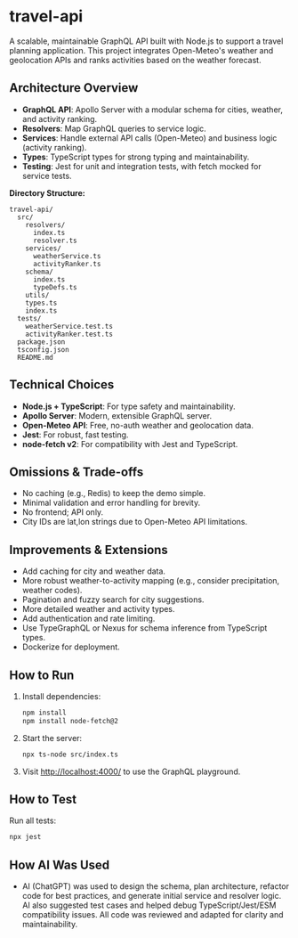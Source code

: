 # travel-api

A scalable, maintainable GraphQL API built with Node.js to support a travel planning application. This project integrates Open-Meteo's weather and geolocation APIs and ranks activities based on the weather forecast.

## Architecture Overview

- **GraphQL API**: Apollo Server with a modular schema for cities, weather, and activity ranking.
- **Resolvers**: Map GraphQL queries to service logic.
- **Services**: Handle external API calls (Open-Meteo) and business logic (activity ranking).
- **Types**: TypeScript types for strong typing and maintainability.
- **Testing**: Jest for unit and integration tests, with fetch mocked for service tests.

**Directory Structure:**
```
travel-api/
  src/
    resolvers/
      index.ts
      resolver.ts
    services/
      weatherService.ts
      activityRanker.ts
    schema/
      index.ts
      typeDefs.ts
    utils/
    types.ts
    index.ts
  tests/
    weatherService.test.ts
    activityRanker.test.ts
  package.json
  tsconfig.json
  README.md
```

## Technical Choices
- **Node.js + TypeScript**: For type safety and maintainability.
- **Apollo Server**: Modern, extensible GraphQL server.
- **Open-Meteo API**: Free, no-auth weather and geolocation data.
- **Jest**: For robust, fast testing.
- **node-fetch v2**: For compatibility with Jest and TypeScript.

## Omissions & Trade-offs
- No caching (e.g., Redis) to keep the demo simple.
- Minimal validation and error handling for brevity.
- No frontend; API only.
- City IDs are lat,lon strings due to Open-Meteo API limitations.

## Improvements & Extensions
- Add caching for city and weather data.
- More robust weather-to-activity mapping (e.g., consider precipitation, weather codes).
- Pagination and fuzzy search for city suggestions.
- More detailed weather and activity types.
- Add authentication and rate limiting.
- Use TypeGraphQL or Nexus for schema inference from TypeScript types.
- Dockerize for deployment.

## How to Run
1. Install dependencies:
   ```sh
   npm install
   npm install node-fetch@2
   ```
2. Start the server:
   ```sh
   npx ts-node src/index.ts
   ```
3. Visit [http://localhost:4000/](http://localhost:4000/) to use the GraphQL playground.

## How to Test
Run all tests:
```sh
npx jest
```

## How AI Was Used
- AI (ChatGPT) was used to design the schema, plan architecture, refactor code for best practices, and generate initial service and resolver logic. AI also suggested test cases and helped debug TypeScript/Jest/ESM compatibility issues. All code was reviewed and adapted for clarity and maintainability.